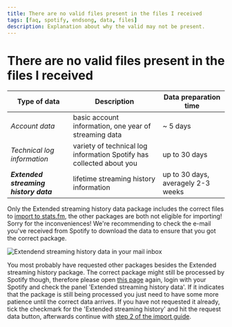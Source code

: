 ```yaml
---
title: There are no valid files present in the files I received
tags: [faq, spotify, endsong, data, files]
description: Explanation about why the valid may not be present.
---
```


# There are no valid files present in the files I received

| Type of data                          | Description                                                          | Data preparation time              |
| ------------------------------------- | -------------------------------------------------------------------- | ---------------------------------- |
| _Account data_                        | basic account information, one year of streaming data                | ~ 5 days                           |
| _Technical log information_           | variety of technical log information Spotify has collected about you | up to 30 days                      |
| **_Extended streaming history data_** | lifetime streaming history information                               | up to 30 days, averagely 2-3 weeks |

Only the Extended streaming history data package includes the correct files to [import to stats.fm](../spotify-import), the other packages are both not eligible for importing! Sorry for the inconveniences! We're recommending to check the e-mail you've received from Spotify to download the data to ensure that you got the correct package.

![Extendend streaming history data in your mail inbox](/img/import/step5.png 'Download your extended streaming history data')

You most probably have requested other packages besides the Extended streaming history package. The correct package might still be processed by Spotify though, therefore please open [this page](https://www.spotify.com/account/privacy/) again, login with your Spotify and check the panel 'Extended streaming history data'. If it indicates that the package is still being processed you just need to have some more patience until the correct data arrives. If you have not requested it already, tick the checkmark for the 'Extended streaming history' and hit the request data button, afterwards continue with [step 2 of the import guide](../spotify-import#2-confirm-your-request).
